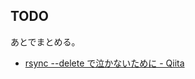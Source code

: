 TODO
----

あとでまとめる。

* [rsync --delete で泣かないために - Qiita](http://qiita.com/QUANON/items/2953c52df7f65f2ecee5)